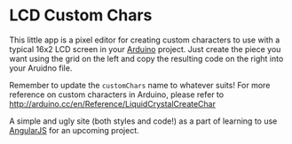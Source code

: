 # LCD Custom Chars

This little app is a pixel editor for creating custom characters to
use with a typical 16x2 LCD screen in your [Arduino](http://www.arduino.cc) 
project. Just create the piece you want using the grid on the left and
copy the resulting code on the right into your Aruidno file. 

Remember to update the `customChars` name to whatever suits! For more
reference on custom characters in Arduino, please refer to 
http://arduino.cc/en/Reference/LiquidCrystalCreateChar

A simple and ugly site (both styles and code!) as a part of learning
to use [AngularJS](http://angularjs.org/) for an upcoming project.


